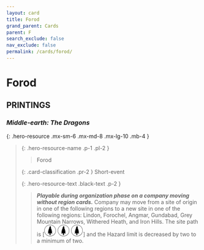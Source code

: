 ```yaml
---
layout: card
title: Forod
grand_parent: Cards
parent: F
search_exclude: false
nav_exclude: false
permalink: /cards/forod/
---
```


# Forod


## PRINTINGS


### _Middle-earth: The Dragons_

{: .hero-resource .mx-sm-6 .mx-md-8 .mx-lg-10 .mb-4 }
> {: .hero-resource-name .p-1 .pl-2 }
> > <div class="card-mp"></div>
> > <div class="card-name">Forod</div>
>
> {: .card-classification .pr-2 }
> Short-event
>
> {: .hero-resource-text .black-text .p-2 }
> > ***Playable during organization phase on a company moving without region cards.*** Company may move from a site of origin in one of the following regions to a new site in one of the following regions: Lindon, Forochel, Angmar, Gundabad, Grey Mountain Narrows, Withered Heath, and Iron Hills. The site path is \[![](/assets/images/wilderness.svg) ![](/assets/images/wilderness.svg) ![](/assets/images/wilderness.svg)] and the Hazard limit is decreased by two to a minimum of two.  
> 

